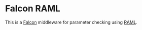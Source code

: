 # Falcon RAML

This is a [Falcon](https://falconframework.org/) middleware for parameter checking using [RAML](http://raml.org/).
